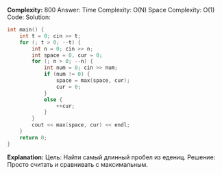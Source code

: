 **Complexity:** 800
Answer:
	Time Complexity: O(N)
	Space Complexity: O(1)
Code:
Solution:
```cpp
int main() {
	int t = 0; cin >> t;
	for (; t > 0; --t) {
		int n = 0; cin >> n;
		int space = 0, cur = 0;
		for (; n > 0; --n) {
			int num = 0; cin >> num;
			if (num != 0) {
				space = max(space, cur);
				cur = 0;
			}
			else {
				++cur;
			}
		}
		cout << max(space, cur) << endl;
	}
	return 0;
}
```
**Explanation:**
	Цель: Найти самый длинный пробел из едениц.
	Решение: Просто считать и сравнивать с максимальным.